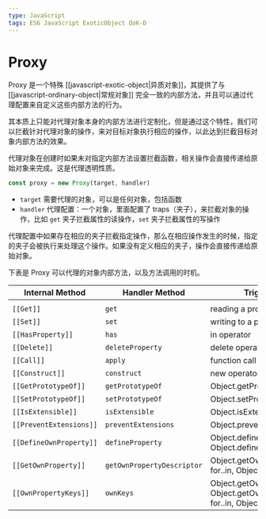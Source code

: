```yaml
---
type: JavaScript
tags: ES6 JavaScript ExoticObject QoK-D
---
```


# Proxy

Proxy 是一个特殊 [[javascript-exotic-object|异质对象]]，其提供了与 [[javascript-ordinary-object|常规对象]] 完全一致的内部方法，并且可以通过代理配置来自定义这些内部方法的行为。

其本质上只能对代理对象本身的内部方法进行定制化，但是通过这个特性，我们可以拦截针对代理对象的操作，来对目标对象执行相应的操作，以此达到拦截目标对象内部方法的效果。

代理对象在创建时如果未对指定内部方法设置拦截函数，相关操作会直接传递给原始对象来完成。这是代理透明性质。

```js
const proxy = new Proxy(target, handler)
```

- `target` 需要代理的对象，可以是任何对象，包括函数
- `handler` 代理配置：一个对象，里面配置了 traps（夹子），来拦截对象的操作，比如 `get` 夹子拦截属性的读操作，`set` 夹子拦截属性的写操作

代理配置中如果存在相应的夹子拦截指定操作，那么在相应操作发生的时候，指定的夹子会被执行来处理这个操作。如果没有定义相应的夹子，操作会直接传递给原始对象。

下表是 Proxy 可以代理的对象内部方法，以及方法调用的时机。

| Internal Method         | Handler Method             | Triggers when...                                                                              |
| ----------------------- | -------------------------- | --------------------------------------------------------------------------------------------- |
|                         |                            |
| `[[Get]]`               | `get`                      | reading a property                                                                            |
| `[[Set]]`               | `set`                      | writing to a property                                                                         |
| `[[HasProperty]]`       | `has`                      | in operator                                                                                   |
| `[[Delete]]`            | `deleteProperty`           | delete operator                                                                               |
| `[[Call]]`              | `apply`                    | function call                                                                                 |
| `[[Construct]]`         | `construct`                | new operator                                                                                  |
| `[[GetPrototypeOf]]`    | `getPrototypeOf`           | Object.getPrototypeOf                                                                         |
| `[[SetPrototypeOf]]`    | `setPrototypeOf`           | Object.setPrototypeOf                                                                         |
| `[[IsExtensible]]`      | `isExtensible`             | Object.isExtensible                                                                           |
| `[[PreventExtensions]]` | `preventExtensions`        | Object.preventExtensions                                                                      |
| `[[DefineOwnProperty]]` | `defineProperty`           | Object.defineProperty, Object.defineProperties                                                |
| `[[GetOwnProperty]]`    | `getOwnPropertyDescriptor` | Object.getOwnPropertyDescriptor, for..in, Object.keys/values/entries                          |
| `[[OwnPropertyKeys]]`   | `ownKeys`                  | Object.getOwnPropertyNames, Object.getOwnPropertySymbols, for..in, Object.keys/values/entries |
